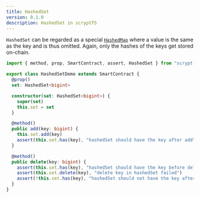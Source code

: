 ```yaml
---
title: HashedSet
version: 0.1.0
description: HashedSet in scryptTS
---
```


`HashedSet` can be regarded as a special [`HashedMap`](/hashed-map) where a value is the same as the key and is thus omitted. Again, only the hashes of the keys get stored on-chain.

```ts
import { method, prop, SmartContract, assert, HashedSet } from "scrypt-ts"

export class HashedSetDemo extends SmartContract {
  @prop()
  set: HashedSet<bigint>

  constructor(set: HashedSet<bigint>) {
    super(set)
    this.set = set
  }

  @method()
  public add(key: bigint) {
    this.set.add(key)
    assert(this.set.has(key), "hashedSet should have the key after add")
  }

  @method()
  public delete(key: bigint) {
    assert(this.set.has(key), "hashedSet should have the key before delete")
    assert(this.set.delete(key), "delete key in hashedSet failed")
    assert(!this.set.has(key), "hashedSet should not have the key after delete")
  }
}
```
